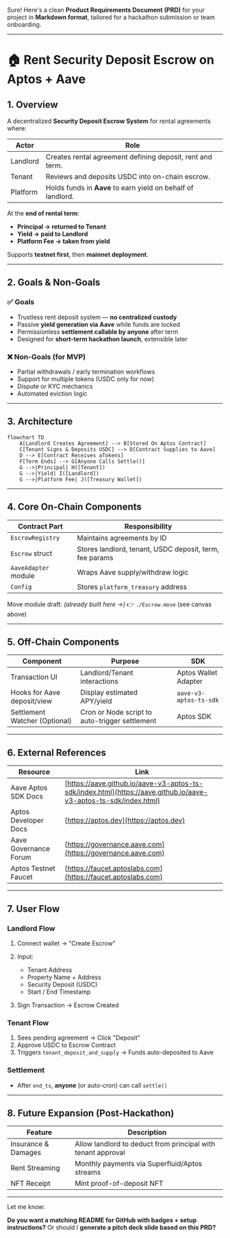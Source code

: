 Sure! Here's a clean **Product Requirements Document (PRD)** for your project in **Markdown format**, tailored for a hackathon submission or team onboarding.

---

# 🏠 Rent Security Deposit Escrow on Aptos + Aave

## 1. Overview

A decentralized **Security Deposit Escrow System** for rental agreements where:

| Actor    | Role                                                         |
| -------- | ------------------------------------------------------------ |
| Landlord | Creates rental agreement defining deposit, rent and term.    |
| Tenant   | Reviews and deposits USDC into on-chain escrow.              |
| Platform | Holds funds in **Aave** to earn yield on behalf of landlord. |

At the **end of rental term**:

* **Principal → returned to Tenant**
* **Yield → paid to Landlord**
* **Platform Fee → taken from yield**

Supports **testnet first**, then **mainnet deployment**.

---

## 2. Goals & Non-Goals

### ✅ Goals

* Trustless rent deposit system — **no centralized custody**
* Passive **yield generation via Aave** while funds are locked
* Permissionless **settlement callable by anyone** after term
* Designed for **short-term hackathon launch**, extensible later

### ❌ Non-Goals (for MVP)

* Partial withdrawals / early termination workflows
* Support for multiple tokens (USDC only for now)
* Dispute or KYC mechanics
* Automated eviction logic

---

## 3. Architecture

```mermaid
flowchart TD
    A[Landlord Creates Agreement] --> B[Stored On Aptos Contract]
    C[Tenant Signs & Deposits USDC] --> D[Contract Supplies to Aave]
    D --> E[Contract Receives aTokens]
    F[Term Ends] --> G[Anyone Calls Settle()]
    G -->|Principal| H([Tenant])
    G -->|Yield| I([Landlord])
    G -->|Platform Fee| J([Treasury Wallet])
```

---

## 4. Core On-Chain Components

| Contract Part        | Responsibility                                          |
| -------------------- | ------------------------------------------------------- |
| `EscrowRegistry`     | Maintains agreements by ID                              |
| `Escrow` struct      | Stores landlord, tenant, USDC deposit, term, fee params |
| `AaveAdapter` module | Wraps Aave supply/withdraw logic                        |
| `Config`             | Stores `platform_treasury` address                      |

Move module draft: *(already built here →)*
👉 `./Escrow.move` (see canvas above)

---

## 5. Off-Chain Components

| Component                     | Purpose                                        | SDK                    |
| ----------------------------- | ---------------------------------------------- | ---------------------- |
| Transaction UI                | Landlord/Tenant interactions                   | Aptos Wallet Adapter   |
| Hooks for Aave deposit/view   | Display estimated APY/yield                    | `aave-v3-aptos-ts-sdk` |
| Settlement Watcher (Optional) | Cron or Node script to auto-trigger settlement | Aptos SDK              |

---

## 6. External References

| Resource              | Link                                                                                                             |
| --------------------- | ---------------------------------------------------------------------------------------------------------------- |
| Aave Aptos SDK Docs   | [https://aave.github.io/aave-v3-aptos-ts-sdk/index.html](https://aave.github.io/aave-v3-aptos-ts-sdk/index.html) |
| Aptos Developer Docs  | [https://aptos.dev](https://aptos.dev)                                                                           |
| Aave Governance Forum | [https://governance.aave.com](https://governance.aave.com)                                                       |
| Aptos Testnet Faucet  | [https://faucet.aptoslabs.com](https://faucet.aptoslabs.com)                                                     |

---

## 7. User Flow

### Landlord Flow

1. Connect wallet → "Create Escrow"
2. Input:

   * Tenant Address
   * Property Name + Address
   * Security Deposit (USDC)
   * Start / End Timestamp
3. Sign Transaction → Escrow Created

### Tenant Flow

1. Sees pending agreement → Click "Deposit"
2. Approve USDC to Escrow Contract
3. Triggers `tenant_deposit_and_supply` → Funds auto-deposited to Aave

### Settlement

* After `end_ts`, **anyone** (or auto-cron) can call `settle()`

---

## 8. Future Expansion (Post-Hackathon)

| Feature             | Description                                                  |
| ------------------- | ------------------------------------------------------------ |
| Insurance & Damages | Allow landlord to deduct from principal with tenant approval |
| Rent Streaming      | Monthly payments via Superfluid/Aptos streams                |
| NFT Receipt         | Mint proof-of-deposit NFT                                    |

---

Let me know:

**Do you want a matching README for GitHub with badges + setup instructions?**
Or should I **generate a pitch deck slide based on this PRD?**
